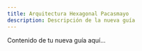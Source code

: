 ```yaml
---
title: Arquitectura Hexagonal Pacasmayo
description: Descripción de la nueva guía
---
```


Contenido de tu nueva guía aquí... 